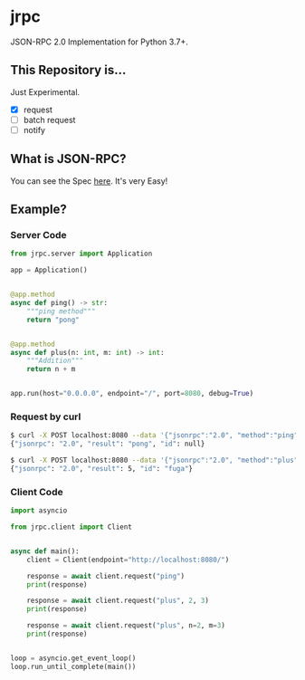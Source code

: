 # jrpc

JSON-RPC 2.0 Implementation for Python 3.7+.

## This Repository is...

Just Experimental.

- [x] request
- [ ] batch request
- [ ] notify

## What is JSON-RPC?

You can see the Spec [here](https://www.jsonrpc.org/specification).
It's very Easy!

## Example?

### Server Code

```python
from jrpc.server import Application

app = Application()


@app.method
async def ping() -> str:
    """ping method"""
    return "pong"


@app.method
async def plus(n: int, m: int) -> int:
    """Addition"""
    return n + m


app.run(host="0.0.0.0", endpoint="/", port=8080, debug=True)
```

### Request by curl

```bash
$ curl -X POST localhost:8080 --data '{"jsonrpc":"2.0", "method":"ping"}'
{"jsonrpc": "2.0", "result": "pong", "id": null}

$ curl -X POST localhost:8080 --data '{"jsonrpc":"2.0", "method":"plus", "params":[2, 3], "id":"fuga"}'
{"jsonrpc": "2.0", "result": 5, "id": "fuga"}
```

### Client Code

```python
import asyncio

from jrpc.client import Client


async def main():
    client = Client(endpoint="http://localhost:8080/")

    response = await client.request("ping")
    print(response)

    response = await client.request("plus", 2, 3)
    print(response)

    response = await client.request("plus", n=2, m=3)
    print(response)


loop = asyncio.get_event_loop()
loop.run_until_complete(main())
```
